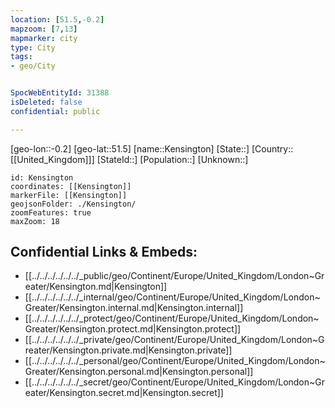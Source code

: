 ```yaml
---
location: [51.5,-0.2]
mapzoom: [7,13] 
mapmarker: city 
type: City
tags:
- geo/City


SpocWebEntityId: 31388
isDeleted: false
confidential: public

---
```

[geo-lon::-0.2]
[geo-lat::51.5]
[name::Kensington]
[State::]
[Country::[[United_Kingdom]]]
[StateId::]
[Population::]
[Unknown::]


```leaflet
id: Kensington
coordinates: [[Kensington]]
markerFile: [[Kensington]]
geojsonFolder: ./Kensington/
zoomFeatures: true 
maxZoom: 18
```


## Confidential Links & Embeds: 
- [[../../../../../../_public/geo/Continent/Europe/United_Kingdom/London~Greater/Kensington.md|Kensington]] 
- [[../../../../../../_internal/geo/Continent/Europe/United_Kingdom/London~Greater/Kensington.internal.md|Kensington.internal]] 
- [[../../../../../../_protect/geo/Continent/Europe/United_Kingdom/London~Greater/Kensington.protect.md|Kensington.protect]] 
- [[../../../../../../_private/geo/Continent/Europe/United_Kingdom/London~Greater/Kensington.private.md|Kensington.private]] 
- [[../../../../../../_personal/geo/Continent/Europe/United_Kingdom/London~Greater/Kensington.personal.md|Kensington.personal]] 
- [[../../../../../../_secret/geo/Continent/Europe/United_Kingdom/London~Greater/Kensington.secret.md|Kensington.secret]] 

